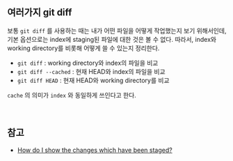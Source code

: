## 여러가지 git diff

보통 `git diff` 를 사용하는 때는 내가 어떤 파일을 어떻게 작업했는지 보기 위해서인데, 기본 옵션으로는 index에 staging된 파일에 대한 것은 볼 수 없다. 따라서, index와 working directory를 비롯해 어떻게 쓸 수 있는지 정리한다.

* `git diff` : working directory와 index의 파일을 비교
* `git diff --cached` : 현재 HEAD와 index의 파일을 비교
* `git diff HEAD` : 현재 HEAD와 working directory를 비교

`cache` 의 의미가 `index` 와 동일하게 쓰인다고 한다.

<br>

## 참고

* [How do I show the changes which have been staged?](https://stackoverflow.com/questions/1587846/how-do-i-show-the-changes-which-have-been-staged)